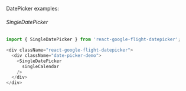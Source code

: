 DatePicker examples:

###### SingleDatePicker

```js
import { SingleDatePicker } from 'react-google-flight-datepicker';

<div className="react-google-flight-datepicker">
  <div className="date-picker-demo">
    <SingleDatePicker
      singleCalendar
    />
  </div>
</div>
```
